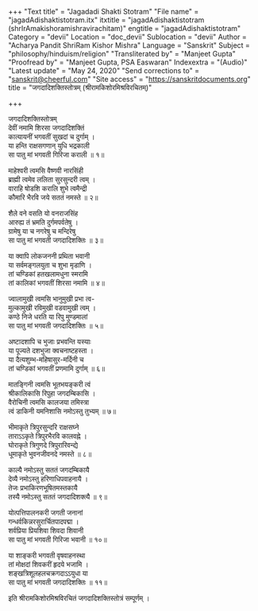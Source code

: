 +++
"Text title" = "Jagadadi Shakti Stotram"
"File name" = "jagadAdishaktistotram.itx"
itxtitle = "jagadAdishaktistotram (shrIrAmakishoramishravirachitam)"
engtitle = "jagadAdishaktistotram"
Category = "devii"
Location = "doc_devii"
Sublocation = "devii"
Author = "Acharya Pandit ShriRam Kishor Mishra"
Language = "Sanskrit"
Subject = "philosophy/hinduism/religion"
"Transliterated by" = "Manjeet Gupta"
"Proofread by" = "Manjeet Gupta, PSA Easwaran"
Indexextra = "(Audio)"
"Latest update" = "May 24, 2020"
"Send corrections to" = "sanskrit@cheerful.com"
"Site access" = "https://sanskritdocuments.org"
title = "जगदादिशक्तिस्तोत्रम् (श्रीरामकिशोरमिश्रविरचितम्)"

+++
  
 जगदादिशक्तिस्तोत्रम्   
देवीं नमामि शिरसा जगदादिशक्तिं  
     कात्यायनीं भगवतीं सुखदां च दुर्गाम् ।  
या हन्ति राक्षसगणान् युधि भद्रकाली  
     सा पातु मां भगवती गिरिजा कराली ॥ १॥  
  
माहेश्वरी त्वमसि वैष्णवी नारसिंही  
     ब्राह्मी त्वमेव ललिता सुरसुन्दरी त्वम् ।  
वाराहि षोडशि करालि शुभे त्वमैन्द्री  
     कौमारि भैरवि जये सततं नमस्ते ॥ २॥  
  
शैले वने वसति यो वनराजसिंह  
     आरुह्य तं भ्रमति दुर्गमपर्वतेषु ।  
ग्रामेषु या च नगरेषु च मन्दिरेषु  
     सा पातु मां भगवती जगदादिशक्तिः ॥ ३॥  
  
या क्वापि लोकजननी प्रथिता भवानी  
     या सर्वमङ्गलयुता च शुभा मृडाणि ।  
तां चण्डिकां हतखलामधुना स्मरामि  
     तां कालिकां भगवतीं शिरसा नमामि ॥ ४॥  
  
ज्वालामुखी त्वमसि भानुमुखी प्रभा त्व-  
     मुल्कामुखी रविमुखी वडवामुखी त्वम् ।  
कण्ठे निजे धरति या रिपु मुण्डमालां  
     सा पातु मां भगवती जगदादिशक्तिः ॥ ५॥  
  
अष्टादशापि च भुजाः प्रभवन्ति यस्याः  
     या पूज्यते दशभुजा क्वचनाष्टहस्ता ।  
या दैत्यशुम्भ-महिषासुर-मर्दिनी च  
     तां चण्डिकां भगवतीं प्रणमामि दुर्गाम् ॥ ६॥  
  
मातङ्गिनी त्वमसि भूतभयङ्करी त्वं  
     श्रीकालिकासि रिपुहा जगदम्बिकासि ।  
वैरोचिनी त्वमसि कालजया तमिस्त्रा  
     त्वं डाकिनी  यमनिशासि नमोऽस्तु तुभ्यम् ॥ ७॥  
  
भीमाकृते त्रिपुरसुन्दरि राक्षसघ्ने  
     ताराऽऽकृते त्रिपुरभैरवि कालवह्ने ।  
घोराकृते त्रिगुणदे त्रिपुरारिवन्द्ये  
     धूमाकृते भुवनजीवनदे नमस्ते ॥ ८॥  
  
काल्यै नमोऽस्तु सततं जगदम्बिकायै  
     देव्यै नमोऽस्तु हरिणाधिपवाहनायै ।  
तेजः प्रभाकिरणभूषितमस्तकायै  
     तस्यै नमोऽस्तु सततं जगदादिशक्त्यै ॥ ९॥  
  
योत्पत्तिपालनकरी जगती जनानां  
     गन्धर्वकिन्नरसुरार्चितपादपद्मा ।  
शर्वप्रिया प्रियशिवा शिवदा शिवानी  
     सा पातु मां भगवती गिरिजा भवानी ॥ १०॥  
  
या शाङ्करी भगवती वृषवाहनस्था  
     तां मोक्षदां शिवकरीं हृदये भजामि ।  
शङ्खत्रिशूलहलचक्रगदाऽऽयुधा या  
     सा पातु मां भगवती जगदादिशक्तिः ॥ ११॥  
  
इति श्रीरामकिशोरमिश्रविरचितं जगदादिशक्तिस्तोत्रं सम्पूर्णम् ।  
  
  
  
